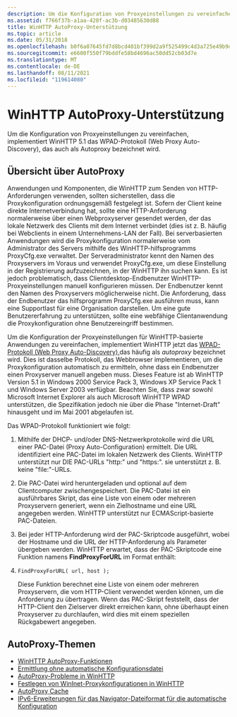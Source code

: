 ```yaml
---
description: Um die Konfiguration von Proxyeinstellungen zu vereinfachen, implementiert WinHTTP 5.1 das WPAD-Protokoll (Web Proxy Auto-Discovery), das auch als Autoproxy bezeichnet wird.
ms.assetid: f766f37b-a1aa-420f-ac3b-d03485630d88
title: WinHTTP AutoProxy-Unterstützung
ms.topic: article
ms.date: 05/31/2018
ms.openlocfilehash: b0f6a07645fd7d8bcd401bf399d2a9f525499c4d3a725e49b9d170c067092f70
ms.sourcegitcommit: e6600f550f79bddfe58bd4696ac50dd52cb03d7e
ms.translationtype: MT
ms.contentlocale: de-DE
ms.lasthandoff: 08/11/2021
ms.locfileid: "119614080"
---
```

# <a name="winhttp-autoproxy-support"></a>WinHTTP AutoProxy-Unterstützung

Um die Konfiguration von Proxyeinstellungen zu vereinfachen, implementiert WinHTTP 5.1 das WPAD-Protokoll (Web Proxy Auto-Discovery), das auch als Autoproxy bezeichnet wird.

## <a name="overview-of-autoproxy"></a>Übersicht über AutoProxy

Anwendungen und Komponenten, die WinHTTP zum Senden von HTTP-Anforderungen verwenden, sollten sicherstellen, dass die Proxykonfiguration ordnungsgemäß festgelegt ist. Sofern der Client keine direkte Internetverbindung hat, sollte eine HTTP-Anforderung normalerweise über einen Webproxyserver gesendet werden, der das lokale Netzwerk des Clients mit dem Internet verbindet (dies ist z. B. häufig bei Webclients in einem Unternehmens-LAN der Fall). Bei serverbasierten Anwendungen wird die Proxykonfiguration normalerweise vom Administrator des Servers mithilfe des WinHTTP-hilfsprogramms ProxyCfg.exe verwaltet. Der Serveradministrator kennt den Namen des Proxyservers im Voraus und verwendet ProxyCfg.exe, um diese Einstellung in der Registrierung aufzuzeichnen, in der WinHTTP ihn suchen kann. Es ist jedoch problematisch, dass Clientdesktop-Endbenutzer WinHTTP-Proxyeinstellungen manuell konfigurieren müssen. Der Endbenutzer kennt den Namen des Proxyservers möglicherweise nicht. Die Anforderung, dass der Endbenutzer das hilfsprogramm ProxyCfg.exe ausführen muss, kann eine Supportlast für eine Organisation darstellen. Um eine gute Benutzererfahrung zu unterstützen, sollte eine webfähige Clientanwendung die Proxykonfiguration ohne Benutzereingriff bestimmen.

Um die Konfiguration der Proxyeinstellungen für WinHTTP-basierte Anwendungen zu vereinfachen, implementiert WinHTTP jetzt das [WPAD-Protokoll (Web Proxy Auto-Discovery),](https://tools.ietf.org/html/draft-ietf-wrec-wpad-01)das häufig als *autoproxy* bezeichnet wird. Dies ist dasselbe Protokoll, das Webbrowser implementieren, um die Proxykonfiguration automatisch zu ermitteln, ohne dass ein Endbenutzer einen Proxyserver manuell angeben muss. Dieses Feature ist ab WinHTTP Version 5.1 in Windows 2000 Service Pack 3, Windows XP Service Pack 1 und Windows Server 2003 verfügbar. Beachten Sie, dass zwar sowohl Microsoft Internet Explorer als auch Microsoft WinHTTP WPAD unterstützen, die Spezifikation jedoch nie über die Phase "Internet-Draft" hinausgeht und im Mai 2001 abgelaufen ist.

Das WPAD-Protokoll funktioniert wie folgt:

1.  Mithilfe der DHCP- und/oder DNS-Netzwerkprotokolle wird die URL einer PAC-Datei (Proxy Auto-Configuration) ermittelt. Die URL identifiziert eine PAC-Datei im lokalen Netzwerk des Clients. WinHTTP unterstützt nur DIE PAC-URLs "http:" und "https:". sie unterstützt z. B. keine "file:"-URLs.
2.  Die PAC-Datei wird heruntergeladen und optional auf dem Clientcomputer zwischengespeichert. Die PAC-Datei ist ein ausführbares Skript, das eine Liste von einem oder mehreren Proxyservern generiert, wenn ein Zielhostname und eine URL angegeben werden. WinHTTP unterstützt nur ECMAScript-basierte PAC-Dateien.
3.  Bei jeder HTTP-Anforderung wird der PAC-Skriptcode ausgeführt, wobei der Hostname und die URL der HTTP-Anforderung als Parameter übergeben werden. WinHTTP erwartet, dass der PAC-Skriptcode eine Funktion namens **FindProxyForURL** im Format enthält:
4.  ``` syntax
    FindProxyForURL( url, host );
    ```

    Diese Funktion berechnet eine Liste von einem oder mehreren Proxyservern, die vom HTTP-Client verwendet werden können, um die Anforderung zu übertragen. Wenn das PAC-Skript feststellt, dass der HTTP-Client den Zielserver direkt erreichen kann, ohne überhaupt einen Proxyserver zu durchlaufen, wird dies mit einem speziellen Rückgabewert angegeben.

## <a name="autoproxy-topics"></a>AutoProxy-Themen

-   [WinHTTP AutoProxy-Funktionen](winhttp-autoproxy-api.md)
-   [Ermittlung ohne automatische Konfigurationsdatei](discovery-without-an-auto-config-file.md)
-   [AutoProxy-Probleme in WinHTTP](autoproxy-issues-in-winhttp.md)
-   [Festlegen von WinInet-Proxykonfigurationen in WinHTTP](setting-wininet-proxy-configurations-in-winhttp.md)
-   [AutoProxy Cache](autoproxy-cache.md)
-   [IPv6-Erweiterungen für das Navigator-Dateiformat für die automatische Konfiguration](ipv6-extensions-to-navigator-auto-config-file-format.md)

 

 



